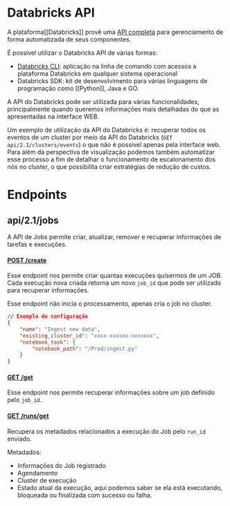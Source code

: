 # Databricks API

A plataforma[[Databricks]] provê uma [API completa](https://docs.databricks.com/api/workspace/introduction) para gerenciamento de forma automatizada de seus componentes.

É possível utilizar o Databricks API de várias formas:

- [Databricks CLI](https://docs.databricks.com/en/dev-tools/cli/commands.html): aplicação na linha de comando com acessos a plataforma Databricks em qualquer sistema operacional
- Databricks SDK: kit de desenvolvimento para várias linguagens de programação como [[Python]], Java e GO.

A API do Databricks pode ser utilizada para várias funcionalidades, principalmente quando queremos informações mais detalhadas do que as apresentadas na interface WEB. 

Um exemplo de utilização da API do Databricks é: recuperar todos os eventos de um cluster por meio da API do Databricks (`GET api/2.1/clusters/events`) o que não é possível apenas pela interface web. Para além da perspectiva de visualização podemos também automatizar esse processo a fim de detalhar o funcionamento de escalonamento dos nós no cluster, o que possibilita criar estratégias de redução de custos.

# Endpoints

## api/2.1/jobs

A API de Jobs permite criar, atualizar, remover e recuperar informações de tarefas e execuções.

#### [POST /create](https://docs.databricks.com/api/workspace/jobs/create)

Esse endpoint nos permite criar quantas execuções quisermos de um JOB. Cada execução nova criada retorna um novo `job_id` que pode ser utilizado para recuperar informações.

Esse endpoint não inicia o processamento, apenas cria o job no cluster.

```json
// Exemplo de configuração
{
	"name": "Ingest new data",
	"existing_cluster_id": "xxxx-xxxxxx-xxxxxxx",
	"notebook_task": {
		"notebook_path": "/Prod/ingest.py"
	}
}
```

#### [GET /get](https://docs.databricks.com/api/workspace/jobs/get)

Esse endpoint nos permite recuperar informações sobre um job definido pelo `job_id`.

#### [GET /runs/get](https://docs.databricks.com/api/workspace/jobs/getrun)

Recupera os metadados relacionados a execução do Job pelo `run_id` enviado.

Metadados:
- Informações do Job registrado
- Agendamento
- Cluster de execução
- Estado atual da execução, aqui podemos saber se ela está executando, bloqueada ou finalizada com sucesso ou falha.
